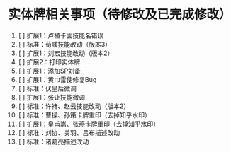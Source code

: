 # 实体牌相关事项（待修改及已完成修改）

1. [ ] 扩展1：卢植卡面技能名错误
2. [ ] 标准：荀彧技能改动（版本3）
3. [ ] 扩展1：刘宏技能改动（版本2）
4. [ ] 扩展2：打印实体牌
5. [ ] 扩展1：添加SP刘备
6. [ ] 扩展1：黄巾雷使修复Bug
7. [ ] 标准：伏皇后微调
8. [ ] 扩展1：张让技能微调
9. [ ] 标准：许褚、赵云技能改动（版本2）
10. [ ] 标准：曹操、孙策卡牌重印（去掉知乎水印）
11. [ ] 扩展1：皇甫嵩、张燕卡牌重印（去掉知乎水印）
12. [ ] 标准：刘协、关羽、吕布描述改动
13. [ ] 标准：诸葛亮描述改动
